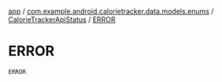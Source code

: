 [app](../../index.md) / [com.example.android.calorietracker.data.models.enums](../index.md) / [CalorieTrackerApiStatus](index.md) / [ERROR](./-e-r-r-o-r.md)

# ERROR

`ERROR`